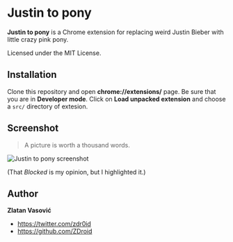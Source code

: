 # Justin to pony

**Justin to pony** is a Chrome extension for replacing weird Justin Bieber with
little crazy pink pony.

Licensed under the MIT License.

## Installation

Clone this repository and open **chrome://extensions/** page. Be sure that you
are in **Developer mode**. Click on **Load unpacked extension** and choose a
`src/` directory of extesion.

## Screenshot

> A picture is worth a thousand words.

![Justin to pony screenshot](https://raw.github.com/ZDroid/justin-to-pony/master/screenshot.png)

(That *Blocked* is my opinion, but I highlighted it.)

## Author

**Zlatan Vasović**

* <https://twitter.com/zdr0id>
* <https://github.com/ZDroid>